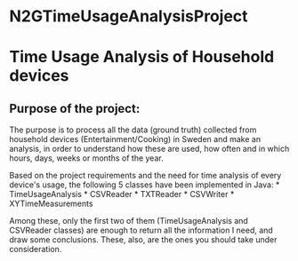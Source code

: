 # N2GTimeUsageAnalysisProject
<h1>Time Usage Analysis of Household devices</h1>
<h2>Purpose of the project:  </h2>
<p>The purpose is to process all the data (ground truth) collected from household devices (Entertainment/Cooking) in Sweden and make an analysis, in order to understand how these are used, how often and in which hours, days, weeks or months of the year.</p>
<p>Based on the project requirements and the need for time analysis of every device's usage, the following 5 classes have been implemented in Java: 
* TimeUsageAnalysis
* CSVReader
* TXTReader
* CSVWriter
* XYTimeMeasurements
<p>Among these, only the first two of them (TimeUsageAnalysis and CSVReader classes) are enough to return all the information I need, and draw some conclusions. These, also, are the ones you should take under consideration.</p>
